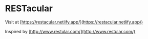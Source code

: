 # RESTacular

Visit at [https://restacular.netlify.app/](https://restacular.netlify.app/)

Inspired by [http://www.restular.com/](http://www.restular.com/)
